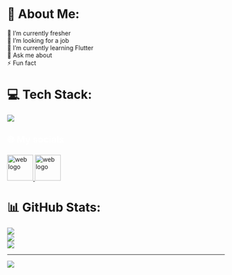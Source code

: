# 💫 About Me:
🔭 I’m currently fresher<br>🤝 I’m looking for a job<br>🌱 I’m currently learning Flutter<br>💬 Ask me about<br>⚡ Fun fact


# 💻 Tech Stack:
<div align="left">
  <a href="#">
    <img src="https://skillicons.dev/icons?i=java,mysql,dart,flutter,firebase,html,css,js,vscode,androidstudio,git,github&theme=light" />
  </a>
</div>

###

<h2 align="left" style="color:white;" >🌐 My socials</h2>

###

<div align="left">
  <a href="https://arun-showcase.web.app/" target="_blank">
    <img src="https://cdn-icons-png.flaticon.com/512/5041/5041153.png" width="60" height="60" alt="web logo"  />
  </a>
  <a href="https://leetcode.com/u/arun07160/" target="_blank">
    <img src="https://repository-images.githubusercontent.com/660115526/cbbcd367-535a-4e9d-927b-9eacd8d652e8" width="60" height="60" alt="web logo"  />
  </a>
</div>

# 📊 GitHub Stats:
![](https://github-readme-stats.vercel.app/api?username=arun071&theme=vue&hide_border=false&include_all_commits=false&count_private=false)<br/>
![](https://github-readme-streak-stats.herokuapp.com/?user=arun071&theme=vue&hide_border=false)<br/>
![](https://github-readme-stats.vercel.app/api/top-langs/?username=arun071&theme=vue&hide_border=false&include_all_commits=false&count_private=false&layout=compact)

---
[![](https://visitcount.itsvg.in/api?id=arun071&icon=0&color=6)](https://visitcount.itsvg.in)

<!-- Proudly created with GPRM ( https://gprm.itsvg.in ) -->
